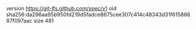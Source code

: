 version https://git-lfs.github.com/spec/v1
oid sha256:da296aa95b950fd219d5fadce8675cee307c414c48343d31f61586687f097aac
size 481
